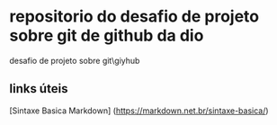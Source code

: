 # repositorio do desafio de projeto sobre git de github da dio
desafio de projeto sobre git\giyhub

## links úteis
[Sintaxe Basica Markdown] (https://markdown.net.br/sintaxe-basica/)
